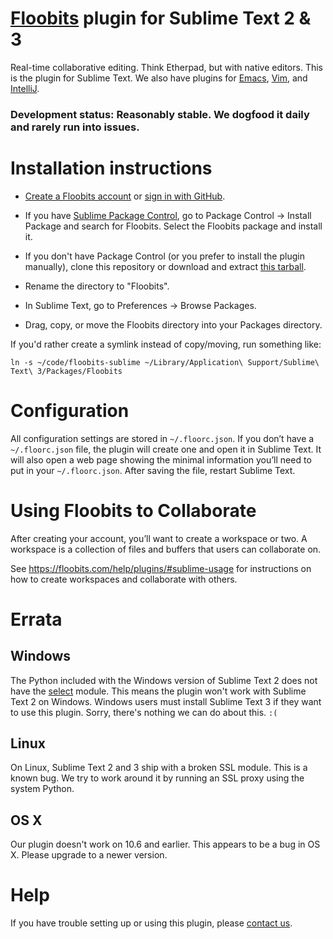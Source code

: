 # [Floobits](https://floobits.com/) plugin for Sublime Text 2 & 3

Real-time collaborative editing. Think Etherpad, but with native editors. This is the plugin for Sublime Text. We also have plugins for [Emacs](https://github.com/Floobits/floobits-emacs), [Vim](https://github.com/Floobits/floobits-vim), and [IntelliJ](https://github.com/Floobits/floobits-intellij).

### Development status: Reasonably stable. We dogfood it daily and rarely run into issues.

# Installation instructions

* [Create a Floobits account](https://floobits.com/signup/) or [sign in with GitHub](https://floobits.com/login/github/?next=/dash/).
* If you have [Sublime Package Control](http://wbond.net/sublime_packages/package_control), go to Package Control → Install Package and search for Floobits. Select the Floobits package and install it.

* If you don't have Package Control (or you prefer to install the plugin manually), clone this repository or download and extract [this tarball](https://github.com/Floobits/floobits-sublime/archive/master.zip).
* Rename the directory to "Floobits".
* In Sublime Text, go to Preferences -> Browse Packages.
* Drag, copy, or move the Floobits directory into your Packages directory.

If you'd rather create a symlink instead of copy/moving, run something like:

    ln -s ~/code/floobits-sublime ~/Library/Application\ Support/Sublime\ Text\ 3/Packages/Floobits

# Configuration

All configuration settings are stored in `~/.floorc.json`. If you don’t have a `~/.floorc.json` file, the plugin will create one and open it in Sublime Text. It will also open a web page showing the minimal information you’ll need to put in your `~/.floorc.json`. After saving the file, restart Sublime Text.

# Using Floobits to Collaborate

After creating your account, you’ll want to create a workspace or two. A workspace is a collection of files and buffers that users can collaborate on.

See https://floobits.com/help/plugins/#sublime-usage for instructions on how to create workspaces and collaborate with others.


# Errata

## Windows
The Python included with the Windows version of Sublime Text 2 does not have the [select](http://docs.python.org/2/library/select.html) module. This means the plugin won't work with Sublime Text 2 on Windows. Windows users must install Sublime Text 3 if they want to use this plugin. Sorry, there's nothing we can do about this. `:(`


## Linux
On Linux, Sublime Text 2 and 3 ship with a broken SSL module. This is a known bug. We try to work around it by running an SSL proxy using the system Python.


## OS X
Our plugin doesn't work on 10.6 and earlier. This appears to be a bug in OS X. Please upgrade to a newer version.


# Help

If you have trouble setting up or using this plugin, please [contact us](https://floobits.com/help#support).
